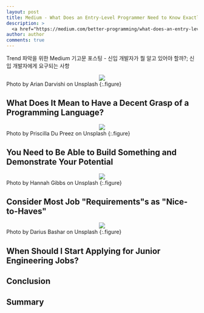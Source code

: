 ```yaml
---
layout: post
title: Medium - What Does an Entry-Level Programmer Need to Know Exactly?
description: >
  <a href="https://medium.com/better-programming/what-does-an-entry-level-programmer-need-to-know-exactly-7804c23faaba">원문 - Indrek Lasn</a>
author: author
comments: true
---
```


Trend 파악을 위한 Medium 기고문 포스팅 - 신입 개발자가 뭘 알고 있어야 할까?; 신입 개발자에게 요구되는 사항

<center>
<img src="https://miro.medium.com/max/11060/0*EQyxfmJwLT4KNIwy"/>
</center>
Photo by Arian Darvishi on Unsplash
{:.figure}

## What Does It Mean to Have a Decent Grasp of a Programming Language?

<center>
<img src="https://miro.medium.com/max/10944/0*BIe88GsnEx3xpoXG"/>
</center>
Photo by Priscilla Du Preez on Unsplash
{:.figure}

## You Need to Be Able to Build Something and Demonstrate Your Potential

<center>
<img src="https://miro.medium.com/max/12000/0*1jJ5AfgSP3r_-xC0"/>
</center>
Photo by Hannah Gibbs on Unsplash
{:.figure}

## Consider Most Job "Requirements"s as "Nice-to-Haves"

<center>
<img src="https://miro.medium.com/max/8960/0*3VWxW_QFC8h41PL2"/>
</center>
Photo by Darius Bashar on Unsplash
{:.figure}

## When Should I Start Applying for Junior Engineering Jobs?

## Conclusion

## Summary
